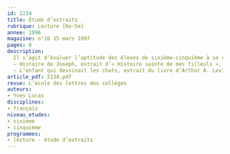```yaml
---
id: 2234
title: Étude d’extraits 
rubrique: Lecture [6e-5e]
annee: 1996
magazine: n°10 15 mars 1997
pages: 6
description: 
  Il s’agit d’évaluer l’aptitude des élèves de sixième-cinquième à se repérer dans un texte, à opérer des recoupements et à dégager une cohérence des textes lus…
  – Histoire de Joseph, extrait d’« Histoire sainte de mes filleuls », de Daniel-Rops – questions et corrections (fiche élève sixième)
  – L’enfant qui dessinait les chats, extrait du livre d’Arthur A. Levine (fiche élève cinquième)
article_pdf: 2234.pdf
revue: L’école des lettres des collèges
auteurs:
- Yves Lucas
disciplines:
- français
niveau_etudes:
- sixième
- cinquième
programmes:
- lecture - étude d’extraits
---
```

